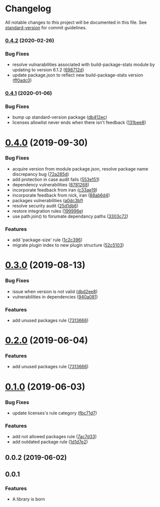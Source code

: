# Changelog

All notable changes to this project will be documented in this file. See [standard-version](https://github.com/conventional-changelog/standard-version) for commit guidelines.

### [0.4.2](https://github.com/Jam3/adviser-plugin-dependencies/compare/v0.4.1...v0.4.2) (2020-02-26)


### Bug Fixes

* resolve vulnarabilities associated with build-package-stats module by updating to version 6.1.2 ([698712d](https://github.com/Jam3/adviser-plugin-dependencies/commit/698712d36d60e7105e5bbed7cde9feb3d1137b94))
* update package.json to reflect new build-package-stats version ([ff0adc0](https://github.com/Jam3/adviser-plugin-dependencies/commit/ff0adc0f4e92f017be1df3559877553232e8af15))

### [0.4.1](https://github.com/Jam3/adviser-plugin-dependencies/compare/v0.4.0...v0.4.1) (2020-01-06)


### Bug Fixes

* bump up standard-version package ([db412ec](https://github.com/Jam3/adviser-plugin-dependencies/commit/db412ecd357c96d746c8de898543da34831f0dea))
* licenses allowlist never ends when there isn't feedback ([131bee8](https://github.com/Jam3/adviser-plugin-dependencies/commit/131bee89029cdc4f13e1a0c4546eab3a2e8727f5))

<a name="0.4.0"></a>
# [0.4.0](https://github.com/Jam3/adviser-plugin-dependencies/compare/v0.3.0...v0.4.0) (2019-09-30)


### Bug Fixes

* acquire version from module package.json, resolve package name discrepancy bug ([72a285d](https://github.com/Jam3/adviser-plugin-dependencies/commit/72a285d))
* add protection in case audit fails ([553e151](https://github.com/Jam3/adviser-plugin-dependencies/commit/553e151))
* dependency vulnerabilities ([8781268](https://github.com/Jam3/adviser-plugin-dependencies/commit/8781268))
* incorporate feedback from iran ([c33ae19](https://github.com/Jam3/adviser-plugin-dependencies/commit/c33ae19))
* incorporate feedback from nick, iran ([88ab6d4](https://github.com/Jam3/adviser-plugin-dependencies/commit/88ab6d4))
* packages vulnerabilities ([a0dc3bf](https://github.com/Jam3/adviser-plugin-dependencies/commit/a0dc3bf))
* resolve security audit ([25d1db6](https://github.com/Jam3/adviser-plugin-dependencies/commit/25d1db6))
* restore integration rules ([199996e](https://github.com/Jam3/adviser-plugin-dependencies/commit/199996e))
* use path.join() to forumate dependancy paths ([3303c72](https://github.com/Jam3/adviser-plugin-dependencies/commit/3303c72))


### Features

* add 'package-size' rule ([1c2c396](https://github.com/Jam3/adviser-plugin-dependencies/commit/1c2c396))
* migrate plugin index to new plugin structure ([52c5103](https://github.com/Jam3/adviser-plugin-dependencies/commit/52c5103))



<a name="0.3.0"></a>
# [0.3.0](https://github.com/Jam3/adviser-plugin-dependencies/compare/v0.1.0...v0.3.0) (2019-08-13)


### Bug Fixes

* issue when version is not valid ([dbd2ee8](https://github.com/Jam3/adviser-plugin-dependencies/commit/dbd2ee8))
* vulnerabilities in dependencies ([940a081](https://github.com/Jam3/adviser-plugin-dependencies/commit/940a081))


### Features

* add unused packages rule ([7313666](https://github.com/Jam3/adviser-plugin-dependencies/commit/7313666))



<a name="0.2.0"></a>
# [0.2.0](https://github.com/Jam3/adviser-plugin-dependencies/compare/v0.1.0...v0.2.0) (2019-06-04)


### Features

* add unused packages rule ([7313666](https://github.com/Jam3/adviser-plugin-dependencies/commit/7313666))



<a name="0.1.0"></a>
# [0.1.0](https://github.com/Jam3/adviser-plugin-dependencies/compare/v0.0.2...v0.1.0) (2019-06-03)


### Bug Fixes

* update licenses's rule category ([fbc71d7](https://github.com/Jam3/adviser-plugin-dependencies/commit/fbc71d7))


### Features

* add not allowed packages rule ([7ac7d33](https://github.com/Jam3/adviser-plugin-dependencies/commit/7ac7d33))
* add outdated package rule ([1d1d7e2](https://github.com/Jam3/adviser-plugin-dependencies/commit/1d1d7e2))



<a name="0.0.2"></a>
## 0.0.2 (2019-06-02)



<a name="0.0.1"></a>

## 0.0.1

### Features

- A library is born
